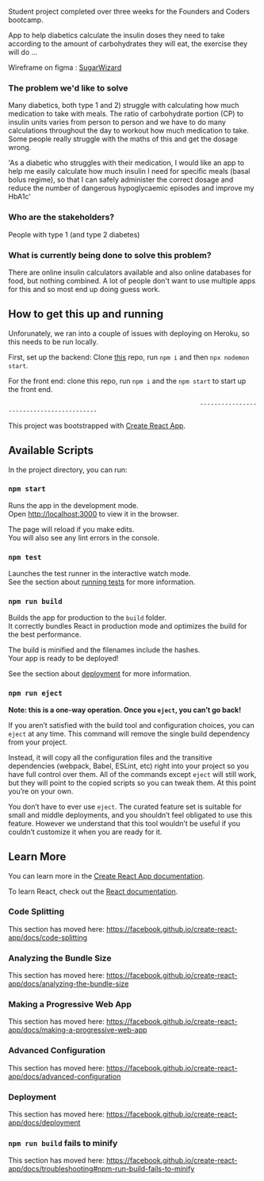 Student project completed over three weeks for the Founders and Coders bootcamp. 

App to help diabetics calculate the insulin doses they need to take according to the amount of carbohydrates they will eat, the exercise they will do ...

Wireframe on figma : [SugarWizard](https://www.figma.com/proto/w2fxw1lje9uoNzIYEzY9mr/The-Diabetics-App?node-id=8%3A2&viewport=676%2C243%2C0.12175041437149048&scaling=scale-down)

### The problem we'd like to solve
Many diabetics, both type 1 and 2) struggle with calculating how much medication to take with meals. The ratio of carbohydrate portion (CP) to insulin units varies from person to person and we have to do many calculations throughout the day to workout how much medication to take. Some people really struggle with the maths of this and get the dosage wrong.

'As a diabetic who struggles with their medication, I would like an app to help me easily calculate how much insulin I need for specific meals (basal bolus regime), so that I can safely administer the correct dosage and reduce the number of dangerous hypoglycaemic episodes and improve my HbA1c'

### Who are the stakeholders?
People with type 1 (and type 2 diabetes)

### What is currently being done to solve this problem?
There are online insulin calculators available and also online databases for food, but nothing combined. A lot of people don't want to use multiple apps for this and so most end up doing guess work.

## How to get this up and running 
Unforunately, we ran into a couple of issues with deploying on Heroku, so this needs to be run locally.

First, set up the backend: Clone [this](https://github.com/fac20/JALF-backend) repo, run `npm i` and then `npx nodemon start`.

For the front end: clone this repo, run `npm i` and the `npm start` to start up the front end. 

                                                          -----------------------------------------

This project was bootstrapped with [Create React App](https://github.com/facebook/create-react-app).

## Available Scripts

In the project directory, you can run:

### `npm start`

Runs the app in the development mode.<br />
Open [http://localhost:3000](http://localhost:3000) to view it in the browser.

The page will reload if you make edits.<br />
You will also see any lint errors in the console.

### `npm test`

Launches the test runner in the interactive watch mode.<br />
See the section about [running tests](https://facebook.github.io/create-react-app/docs/running-tests) for more information.

### `npm run build`

Builds the app for production to the `build` folder.<br />
It correctly bundles React in production mode and optimizes the build for the best performance.

The build is minified and the filenames include the hashes.<br />
Your app is ready to be deployed!

See the section about [deployment](https://facebook.github.io/create-react-app/docs/deployment) for more information.

### `npm run eject`

**Note: this is a one-way operation. Once you `eject`, you can’t go back!**

If you aren’t satisfied with the build tool and configuration choices, you can `eject` at any time. This command will remove the single build dependency from your project.

Instead, it will copy all the configuration files and the transitive dependencies (webpack, Babel, ESLint, etc) right into your project so you have full control over them. All of the commands except `eject` will still work, but they will point to the copied scripts so you can tweak them. At this point you’re on your own.

You don’t have to ever use `eject`. The curated feature set is suitable for small and middle deployments, and you shouldn’t feel obligated to use this feature. However we understand that this tool wouldn’t be useful if you couldn’t customize it when you are ready for it.

## Learn More

You can learn more in the [Create React App documentation](https://facebook.github.io/create-react-app/docs/getting-started).

To learn React, check out the [React documentation](https://reactjs.org/).

### Code Splitting

This section has moved here: https://facebook.github.io/create-react-app/docs/code-splitting

### Analyzing the Bundle Size

This section has moved here: https://facebook.github.io/create-react-app/docs/analyzing-the-bundle-size

### Making a Progressive Web App

This section has moved here: https://facebook.github.io/create-react-app/docs/making-a-progressive-web-app

### Advanced Configuration

This section has moved here: https://facebook.github.io/create-react-app/docs/advanced-configuration

### Deployment

This section has moved here: https://facebook.github.io/create-react-app/docs/deployment

### `npm run build` fails to minify

This section has moved here: https://facebook.github.io/create-react-app/docs/troubleshooting#npm-run-build-fails-to-minify
